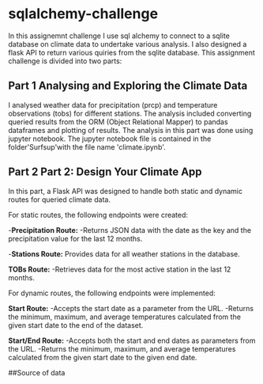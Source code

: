 # sqlalchemy-challenge
In this assignemnt challenge I use sql alchemy to connect to a sqlite database on climate data to undertake various analysis. I also designed a flask API to return various quiries from the sqlite database. This assignment challenge is divided into two parts:

## Part 1 Analysing and Exploring the Climate Data
I analysed weather data for precipitation (prcp) and temperature observations (tobs) for different stations. The analysis included converting queried results from the ORM (Object Relational Mapper) to pandas dataframes and plotting of results. The analysis in this part was done using jupyter notebook. The jupyter notebook file is contained in the folder'Surfsup'with the file name 'climate.ipynb'. 

## Part 2 Part 2: Design Your Climate App
In this part, a Flask API was designed to handle both static and dynamic routes for queried climate data.

For static routes, the following endpoints were created:

-**Precipitation Route:**
-Returns JSON data with the date as the key and the precipitation value for the last 12 months.

-**Stations Route:**
Provides data for all weather stations in the database.

**TOBs Route:**
-Retrieves data for the most active station in the last 12 months.

For dynamic routes, the following endpoints were implemented:

**Start Route:**
-Accepts the start date as a parameter from the URL.
-Returns the minimum, maximum, and average temperatures calculated from the given start date to the end of the dataset.

**Start/End Route:**
-Accepts both the start and end dates as parameters from the URL.
-Returns the minimum, maximum, and average temperatures calculated from the given start date to the given end date.

##Source of data
